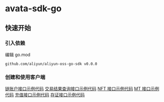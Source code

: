 # avata-sdk-go

## 快速开始

### 引入依赖

编辑 go.mod

```
github.com/aliyun/aliyun-oss-go-sdk v0.0.0
```

### 创建和使用客户端

[链账户接口示例代码](./tests/account_test.go)
[交易结果查询接口示例代码](./tests/tx_test.go)
[NFT 接口示例代码](./tests/nft_test.go)
[MT 接口示例代码](./tests/mt_test.go)
[充值接口示例代码](./tests/order_test.go)
[存证接口示例代码](./tests/record_test.go)